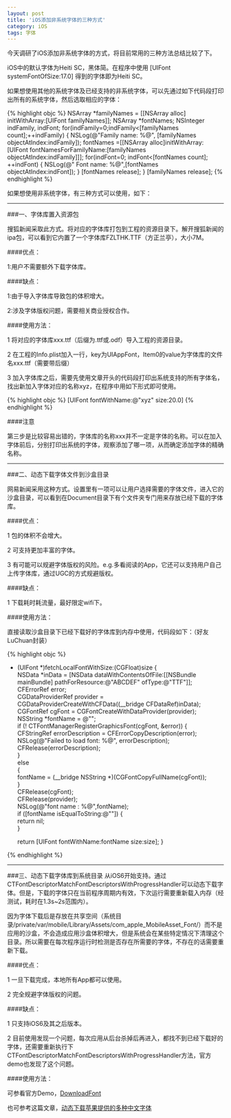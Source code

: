 ```yaml
---
layout: post
title: 'iOS添加非系统字体的三种方式'
category: iOS
tags: 字体
---
```


今天调研了iOS添加非系统字体的方式，将目前常用的三种方法总结比较了下。

iOS中的默认字体为Heiti SC，黑体简。在程序中使用 [UIFont systemFontOfSize:17.0] 得到的字体即为Heiti SC。

如果想使用其他的系统字体及已经支持的非系统字体，可以先通过如下代码段打印出所有的系统字体，然后选取相应的字体：

{% highlight objc %}
NSArray *familyNames = [[NSArray alloc] initWithArray:[UIFont familyNames]];
NSArray *fontNames;
NSInteger indFamily, indFont;
for(indFamily=0;indFamily<[familyNames count];++indFamily)
{
  NSLog(@"Family name: %@", [familyNames objectAtIndex:indFamily]);
  fontNames =[[NSArray alloc]initWithArray:[UIFont fontNamesForFamilyName:[familyNames objectAtIndex:indFamily]]];
  for(indFont=0; indFont<[fontNames count]; ++indFont)
  {
    NSLog(@" Font name: %@",[fontNames objectAtIndex:indFont]);
  }
  [fontNames release];
}
[familyNames release];
{% endhighlight %}

如果想使用非系统字体，有三种方式可以使用，如下：


----
###一、字体库置入资源包

搜狐新闻采取此方式。将对应的字体库打包到工程的资源目录下。解开搜狐新闻的ipa包，可以看到它内置了一个字体库FZLTHK.TTF（方正兰亭），大小7M。

####优点：

1:用户不需要额外下载字体库。

####缺点：

1:由于导入字体库导致包的体积增大。

2:涉及字体版权问题，需要相关商业授权合作。

####使用方法：

1 将对应的字体库xxx.ttf（后缀为.ttf或.odf）导入工程的资源目录。

2 在工程的Info.plist加入一行，key为UIAppFont，Item0的value为字体库的文件名xxx.ttf（需要带后缀）

3 加入字体库之后，需要先使用文章开头的代码段打印出系统支持的所有字体名，找出新加入字体对应的名称xyz，在程序中用如下形式即可使用。

{% highlight objc %}
[UIFont fontWithName:@"xyz" size:20.0]
{% endhighlight %}

####注意

第三步是比较容易出错的，字体库的名称xxx并不一定是字体的名称。可以在加入字体前后，分别打印出系统的字体，观察添加了哪一项，从而确定添加字体的精确名称。

----
###二、动态下载字体文件到沙盒目录

网易新闻采用这种方式。设置里有一项可以让用户选择需要的字体文件，进入它的沙盒目录，可以看到在Document目录下有个文件夹专门用来存放已经下载的字体库。

####优点：

1 包的体积不会增大。

2 可支持更加丰富的字体。

3 有可能可以规避字体版权的风险。e.g.多看阅读的App，它还可以支持用户自己上传字体库，通过UGC的方式规避版权。

####缺点：

1 下载耗时耗流量，最好限定wifi下。

####使用方法：

直接读取沙盒目录下已经下载好的字体库到内存中使用，代码段如下：（好友LuChuan封装）

{% highlight objc %}

- (UIFont *)fetchLocalFontWithSize:(CGFloat)size
{    
    NSData *inData = [NSData dataWithContentsOfFile:[[NSBundle mainBundle] pathForResource:@"ABCDEF" ofType:@"TTF"]];       CFErrorRef error;   
    CGDataProviderRef provider = CGDataProviderCreateWithCFData((__bridge CFDataRef)inData);    
    CGFontRef cgFont = CGFontCreateWithDataProvider(provider);    
    NSString *fontName = @"";   
    if (! CTFontManagerRegisterGraphicsFont(cgFont, &error)) 
    {        
        CFStringRef errorDescription = CFErrorCopyDescription(error);        
        NSLog(@"Failed to load font: %@", errorDescription);       
        CFRelease(errorDescription);    
    }    
    else    
    {        
        fontName = (__bridge NSString *)(CGFontCopyFullName(cgFont));    
    }    
    CFRelease(cgFont);    
    CFRelease(provider);    
    NSLog(@"font name : %@",fontName);    
    if ([fontName isEqualToString:@""])
    {        
        return nil;    
    }    
    
    return [UIFont fontWithName:fontName size:size]; 
}

{% endhighlight %}

----
###三、动态下载字体库到系统目录
从iOS6开始支持。通过CTFontDescriptorMatchFontDescriptorsWithProgressHandler可以动态下载字体。但是，下载的字体只在当前程序周期内有效，下次运行需要重新载入内存（经测试，耗时在1.3s~2s范围内）。

因为字体下载后是存放在共享空间（系统目录/private/var/mobile/Library/Assets/com_apple_MobileAsset_Font/）而不是应用的沙盒，不会造成应用沙盒体积增大，但是系统会在某些特定情况下清理这个目录。所以需要在每次程序运行时检测是否存在所需要的字体，不存在的话需要重新下载。

####优点：

1 一旦下载完成，本地所有App都可以使用。

2 完全规避字体版权的问题。

####缺点：

1 只支持iOS6及其之后版本。
  
2 目前使用发现一个问题，每次应用从后台杀掉后再进入，都找不到已经下载好的字体，还需要重新执行下CTFontDescriptorMatchFontDescriptorsWithProgressHandler方法，官方demo也发现了这个问题。

####使用方法：

可参看官方Demo，[DownloadFont](   https://developer.apple.com/library/ios/samplecode/DownloadFont/Introduction/Intro.html#//apple_ref/doc/uid/DTS40013404-Intro-DontLinkElementID_2)

也可参考这篇文章，[动态下载苹果提供的多种中文字体](http://blog.devtang.com/blog/2013/08/11/ios-asian-font-download-introduction/)

